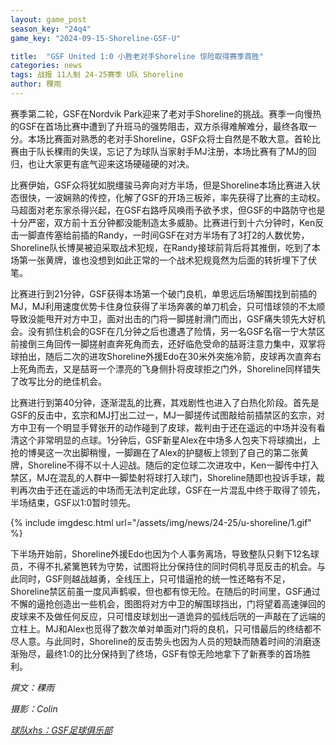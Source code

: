 ```yaml
---
layout: game_post
season_key: "24q4"
game_key: "2024-09-15-Shoreline-GSF-U"

title:  "GSF United 1:0 小胜老对手Shoreline 惊险取得赛季首胜"
categories: news
tags: 战报 11人制 24-25赛季 U队 Shoreline
author: 稞雨
---
```


赛季第二轮，GSF在Nordvik Park迎来了老对手Shoreline的挑战。赛季一向慢热的GSF在首场比赛中遭到了升班马的强势阻击，双方杀得难解难分，最终各取一分。本场比赛面对熟悉的老对手Shoreline，GSF众将士自然是不敢大意。首轮比赛由于队长稞雨的失误，忘记了为球队当家射手MJ注册，本场比赛有了MJ的回归，也让大家更有底气迎来这场硬碰硬的对决。

比赛伊始，GSF众将犹如脱缰骏马奔向对方半场，但是Shoreline本场比赛进入状态很快，一波娴熟的传控，化解了GSF的开场三板斧，率先获得了比赛的主动权。马超面对老东家杀得兴起，在GSF右路呼风唤雨予欲予求，但GSF的中路防守也是十分严密，双方前十五分钟都没能制造太多威胁。比赛进行到十六分钟时，Ken反击一脚直传塞给前插的Randy，一时间GSF在对方半场有了3打2的人数优势，Shoreline队长博昊被迫采取战术犯规，在Randy接球前背后将其推倒，吃到了本场第一张黄牌，谁也没想到如此正常的一个战术犯规竟然为后面的转折埋下了伏笔。

比赛进行到21分钟，GSF获得本场第一个破门良机，单思远后场解围找到前插的MJ，MJ利用速度优势卡住身位获得了半场奔袭的单刀机会，只可惜球领的不太顺导致没能甩开对方中卫，面对出击的门将一脚搓射滑门而出，GSF痛失领先大好机会。没有抓住机会的GSF在几分钟之后也遭遇了险情，另一名GSF名宿一宁大禁区前接倒三角回传一脚搓射直奔死角而去，还好临危受命的喆哥注意力集中，双掌将球拍出，随后二次的进攻Shoreline外援Edo在30米外突施冷箭，皮球再次直奔右上死角而去，又是喆哥一个漂亮的飞身侧扑将皮球拒之门外，Shoreline同样错失了改写比分的绝佳机会。

比赛进行到第40分钟，逐渐混乱的比赛，其戏剧性也进入了白热化阶段。首先是GSF的反击中，玄宗和MJ打出二过一，MJ一脚搓传试图敲给前插禁区的玄宗，对方中卫有一个明显手臂张开的动作碰到了皮球，裁判由于还在遥远的中场并没有看清这个非常明显的点球。1分钟后，GSF新星Alex在中场多人包夹下将球摘出，上抢的博昊这一次出脚稍慢，一脚踢在了Alex的护腿板上领到了自己的第二张黄牌，Shoreline不得不以十人迎战。随后的定位球二次进攻中，Ken一脚传中打入禁区，MJ在混乱的人群中一脚垫射将球打入球门，Shoreline随即也投诉手球，裁判再次由于还在遥远的中场而无法判定此球，GSF在一片混乱中终于取得了领先，半场结束，GSF以1:0暂时领先。

{% include imgdesc.html url="/assets/img/news/24-25/u-shoreline/1.gif" %}

下半场开始前，Shoreline外援Edo也因为个人事务离场，导致整队只剩下12名球员，不得不扎紧篱笆转为守势，试图将比分保持住的同时伺机寻觅反击的机会。与此同时，GSF则越战越勇，全线压上，只可惜逼抢的统一性还略有不足，Shoreline禁区前虽一度风声鹤唳，但也都有惊无险。在随后的时间里，GSF通过不懈的逼抢创造出一些机会，图图将对方中卫的解围球挡出，门将望着高速弹回的皮球来不及做任何反应，只可惜皮球划出一道诡异的弧线后咣的一声敲在了远端的立柱上。MJ和Alex也觅得了数次单对单面对门将的良机，只可惜最后的终结都不尽人意。与此同时，Shoreline的反击势头也因为人员的短缺而随着时间的消磨逐渐殆尽，最终1:0的比分保持到了终场，GSF有惊无险地拿下了新赛季的首场胜利。

*撰文：稞雨*

*摄影：Colin*

[*球队xhs：GSF足球俱乐部*](https://www.xiaohongshu.com/user/profile/61dfc801000000001000bfa6)
